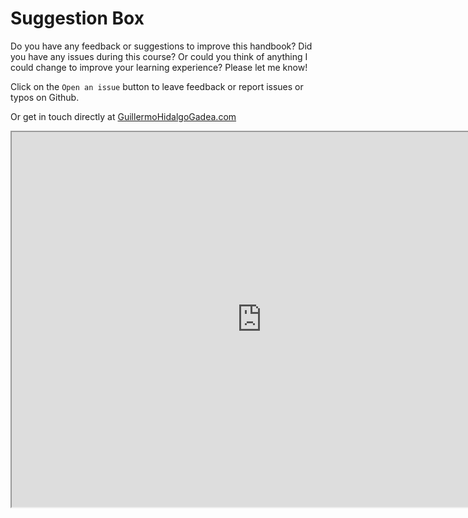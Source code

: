 # Suggestion Box  

Do you have any feedback or suggestions to improve this handbook? Did you have any issues during this course? Or could you think of anything I could change to improve your learning experience? Please let me know!

Click on the ```Open an issue``` button to leave feedback or report issues or typos on Github.

Or get in touch directly at [GuillermoHidalgoGadea.com](https://GuillermoHidalgoGadea.com)

<iframe src="https://GuillermoHidalgoGadea.com" frameborder="1" dark = "true" width="800" height="600"></iframe>